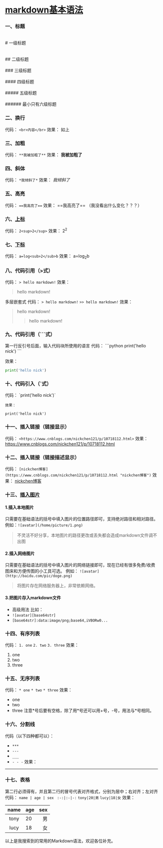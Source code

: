 #    [markdown基本语法](https://www.cnblogs.com/nickchen121/p/10821946.html)
### 一、标题
<br># 一级标题</br>                                                                
<br>## 二级标题</br>
<br>### 三级标题</br>
<br>#### 四级标题</br>
<br>##### 五级标题</br>
<br>###### 最小只有六级标题
### 二、换行
代码：
`<br>内容</br>`
效果：
如上 
### 三、加粗
代码：
`**我被加粗了**`
效果：
**我被加粗了**
### 四、斜体
代码：
`*我倾斜了*`
效果：
*我倾斜了*
### 五、高亮
代码：
`==我高亮了==`
效果：
==我高亮了==
（我没看出什么变化？？？）
### 六、[上标](https://www.jianshu.com/p/80ac23666a98)
代码：
`2<sup>2</sup>`
效果：
2<sup>2</sup>
### 七、[下标](https://www.jianshu.com/p/80ac23666a98)
代码：
`a=log<sub>2</sub>b`
效果：
a=log<sub>2</sub>b
### 八、代码引用（>式）
代码：
`> hello markdown!`
效果：
> hello markdown!

    
多层嵌套式
    代码：
`> hello markdown!`
`>> hello markdown!`
效果：
> hello markdown!
>> hello markdown!

### 九、代码引用（\`\`\`式）
第一行反引号后面，输入代码块所使用的语言
代码：
\`\`\`python
print('hello nick')
\`\`\`

效果：
```python
print('hello nick')
```
### 十、代码引入（\`式）
代码：
\`print('hello nick')\`

    效果：
  `print('hello nick')`
### 十一、插入链接（链接显示）
代码：
`<https://www.cnblogs.com/nickchen121/p/10718112.html>`
效果：
<https://www.cnblogs.com/nickchen121/p/10718112.html>
### 十二、插入链接（链接描述显示）
代码：
`[nickchen博客](https://www.cnblogs.com/nickchen121/p/10718112.html "nickchen博客")`
效果：
[nickchen博客](https://www.cnblogs.com/nickchen121/p/10718112.html "nickchen博客")
### 十三、[插入图片](https://www.jianshu.com/p/280c6a6f2594)
#### 1.插入本地图片
只需要在基础语法的括号中填入图片的位置路径即可，支持绝对路径和相对路径。
例如：`![avatar](/home/picture/1.png)`
>不灵活不好分享，本地图片的路径更改或丢失都会造成markdown文件调不出图

#### 2.插入网络图片
只需要在基础语法的括号中填入图片的网络链接即可，现在已经有很多免费/收费图床和方便传图的小工具可选。
例如：
`![avatar](http://baidu.com/pic/doge.png)`
>将图片存在网络服务器上，非常依赖网络。

#### 3.把图片存入markdown文件
* 高级用法
比如：
* `![avatar][base64str]`
* `[base64str]:data:image/png;base64,iVBORw0...`
### 十四、有序列表
代码：
`1. one`
`2. two`
`3. three`
效果：
1. one
2. two 
3. three
### 十五、无序列表
代码：
`* one`
`* two`
`* three`
效果：
* one
* two
* three
注意\*号后要有空格，除了用\*号还可以用+号，-号，用法与*号相同。
### 十六、分割线
代码（以下四种都可以）：
* `***`
* `---`
* `___`
* `- - -`
效果：

***
### 十七、表格
第二行必须得有，并且第二行的冒号代表对齐格式，分别为居中；右对齐；左对齐
代码：
`name | age | sex `
`:-:|:-|-:`
`tony|20|男`
`lucy|18|女`
效果：

name | age | sex 
:-:|:-|-:
tony|20|男
lucy|18|女

以上是我搜索到的常用的Markdown语法，欢迎各位补充。
